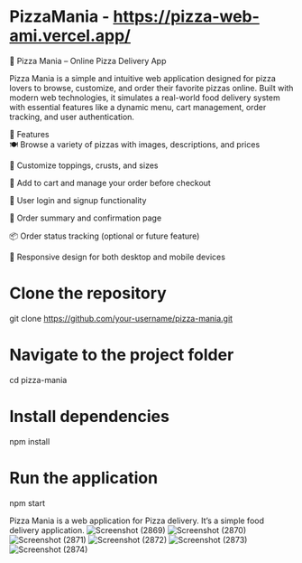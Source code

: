 # PizzaMania  - https://pizza-web-ami.vercel.app/   

🍕 Pizza Mania – Online Pizza Delivery App <br/>

Pizza Mania is a simple and intuitive web application designed for pizza lovers to browse, customize, and order their favorite pizzas online. Built with modern web technologies, it simulates a real-world food delivery system with essential features like a dynamic menu, cart management, order tracking, and user authentication.

🚀 Features <br/>
🍽️ Browse a variety of pizzas with images, descriptions, and prices <br/>

🧀 Customize toppings, crusts, and sizes <br/>

🛒 Add to cart and manage your order before checkout<br/>

👤 User login and signup functionality<br/>

🧾 Order summary and confirmation page<br/>

📦 Order status tracking (optional or future feature)<br/>

📱 Responsive design for both desktop and mobile devices<br/>

# Clone the repository
git clone https://github.com/your-username/pizza-mania.git

# Navigate to the project folder
cd pizza-mania

# Install dependencies
npm install

# Run the application
npm start



Pizza Mania is a web application for Pizza delivery. It’s a simple food delivery application.
![Screenshot (2869)](https://github.com/Aman2907/PizzaApp-using-Reactjs/assets/74008888/92474d3e-92ad-4b4b-a44c-4f475f89e41f)
![Screenshot (2870)](https://github.com/Aman2907/PizzaApp-using-Reactjs/assets/74008888/e644de1a-281f-430e-99b7-847c1b4cb039)
![Screenshot (2871)](https://github.com/Aman2907/PizzaApp-using-Reactjs/assets/74008888/ee14e7c9-33fe-48ec-a6af-255ceadeef78)
![Screenshot (2872)](https://github.com/Aman2907/PizzaApp-using-Reactjs/assets/74008888/b3135d53-c1a4-4186-a86a-7654fca8d934)
![Screenshot (2873)](https://github.com/Aman2907/PizzaApp-using-Reactjs/assets/74008888/676c756b-b48f-4810-bfea-2866c5ecf1ae)
![Screenshot (2874)](https://github.com/Aman2907/PizzaApp-using-Reactjs/assets/74008888/55e7b862-ff55-4f95-915c-9e714d68c0c1)
